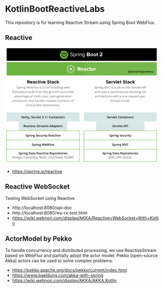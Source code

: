 # KotlinBootReactiveLabs

This repository is for learning Reactive Stream using Spring Boot WebFlux.

## Reactive

![alt text](../Docs/springboot-reactive.png)

- https://spring.io/reactive

## Reactive WebSocket

Testing WebSocket using Reactive

- http://localhost:8080/api-doc
- http://localhost:8080/ws-rx-test.html
- https://wiki.webnori.com/display/AKKA/Reactive+WebSocket+With+Kotlin


## ActorModel by Pekko

To handle concurrency and distributed processing, we use ReactiveStream based on WebFlux and partially adopt the actor model. Pekko (open-source Akka) actors can be used to solve complex problems.

- https://pekko.apache.org/docs/pekko/current/index.html
- https://www.baeldung.com/akka-with-spring
- https://wiki.webnori.com/display/AKKA/AKKA.Kotlin

